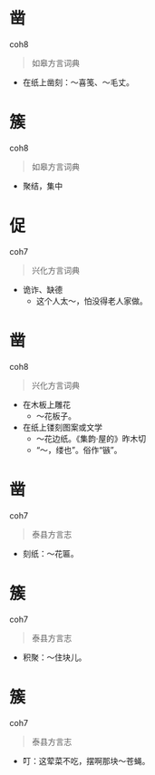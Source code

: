 # 凿
coh8
> 如皋方言词典
- 在纸上凿刻：～喜笺、～毛丈。

# 簇
coh8
> 如皋方言词典
- 聚结，集中

# 促
coh7
> 兴化方言词典
- 诡诈、缺德
  - 这个人太～，怕没得老人家做。

# 凿
coh8
> 兴化方言词典
- 在木板上雕花
  - ～花板子。
- 在纸上镂刻图案或文学
  - ～花边纸。《集韵·屋的》昨木切
  - “～，缕也”。俗作“镞”。

# 凿
coh7
> 泰县方言志
- 刻纸：～花匾。

# 簇
coh7
> 泰县方言志
- 积聚：～住块儿。

# 簇
coh7
> 泰县方言志
- 叮：这荤菜不吃，摆啊那块～苍蝇。
